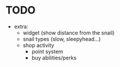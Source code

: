 # TODO
* extra:
  * widget (show distance from the snail)
  * snail types (slow, sleepyhead...)
  * shop activity
    * point system
    * buy abilities/perks